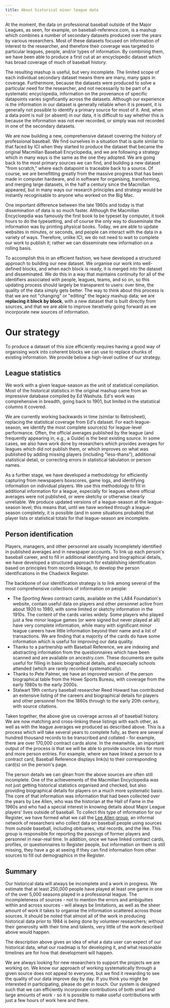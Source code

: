 ```yaml
---
title: About historical minor league data
---
```


At the moment, the data on professional baseball outside of the Major Leagues, as seen,
for example, on baseball-reference.com, is a mashup which combines a  number of secondary
datasets produced over the years by various researchers.
Most of these datasets focused on information of interest to the researcher,
and therefore their coverage was targeted to particular leagues, people, and/or types of
information.
By combining them, we have been able to produce a first cut at an encyclopedic
dataset which has broad coverage of much of baseball history.

The resulting mashup is useful, but very incomplete.  The limited scope of each
individual secondary dataset means there are many, many gaps in coverage.
Furthermore, because the datasets were produced to solve a particular need for
the researcher, and not necessarily to be part of a systematic encyclopedia,
information on the provenance of specific datapoints varies significantly across
the datasets.  Although our experience is the information in our dataset is
generally reliable when it is present, it is generally not possible to identify
a primary source for most of it.  And, when a data point is null (or absent)
in our data, it is difficult to say whether this is because the information
was not ever recorded, or simply was not recorded in one of the secondary
datasets.

We are now building a new, comprehensive dataset covering the history of
professional baseball.
We find ourselves in a situation that is quite similar to that faced by ICI
when they started to produce the dataset that became the original Macmillan
Baseball Encyclopedia, and we are following a strategy which in many ways is
the same as the one they adopted.
We are going back to the most primary sources we can find, and building a
new dataset "from scratch," where each datapoint is traceable back to
a source.
Of course, we are benefitting greatly from the massive progress that has been
made in computer hardware, and in software for organising, transforming, and
merging large datasets, in the half a century since the Macmillan
appeared, but in many ways our research principles and strategy would
be instantly recognisable to anyone who worked on the Big Mac.

One important difference between the late 1960s and today is that dissemination
of data is so much faster.
Although the Macmillan Encycloepdia was famously the first book to be typeset
by computer, it took hours to do the typesetting, and of course the only way
to disseminate the information was by printing physical books.
Today, we are able to update websites in minutes, or seconds, and people
can interact with the data in a variety of ways.
Therefore, unlike ICI, we do not need to wait to complete our work to publish
it; rather we can disseminate new information on a rolling basis.

To accomplish this in an efficient fashion, we have developed a structured
approach to building our new dataset.  We organise our work into well-defined
blocks, and when each block is ready, it is merged into the dataset and
disseminated.  We do this in a way that maintains continuity for all of
the identifiers associated with people, leagues, teams, and so on, so
this updating process should largely be transparent to users: over time, the
quality of the data simply gets better.  The way to think about this
process is that we are not "changing" or "editing" the legacy mashup
data; we are **replacing it block by block**, with a new dataset that is
built directly from sources, and that we are able to improve iteratively
going forward as we incorporate new sources of information.


# Our strategy

To produce a dataset of this size efficiently requires having a good way
of organising work into coherent blocks we can use to replace chunks of
existing information.  We provide below a high-level outline of our strategy.


## League statistics

We work with a given league-season as the unit of statistical compilation.
Most of the historical statistics in the original mashup came from an impressive
database compiled by Ed Washuta.  Ed's work was comprehensive in breadth, going
back to 1901, but limited in the statistical columns it covered.

We are currently working backwards in time (similar to Retrosheet), replacing
the statistical coverage from Ed's dataset.  For each league-season, we identify
the most complete source(s) for league-level performance.  Often, the official
averages published by the league (and frequently appearing in, e.g., a Guide)
is the best existing source.  In some cases, we also have work done by researchers
which provides averages for leagues which did not publish them, or which improves
on what was published by adding missing players (including "less-thans"),
additional statistical detail, or correcting errors in statistical tabulation or
person names.

As a further stage, we have developed a methodology for efficiently capturing
from newspapers boxscores, game logs, and identifying information on individual players.
We use this methodology to fill in additional information for a league,
especially for leagues where official averages were not published, or were sketchy
or otherwise clearly unreliable.
We produce updated versions of a league-season at the league-season level; this
means that, until we have worked through a league-season completely, it is possible
(and in some situations probable) that player lists or statistical totals
for that league-season are incomplete.


## Person identification

Players, managers, and other personnel are usually incompletely identified in
published averages and in newspaper accounts.
To link up each person's baseball career, and to fill in additional identifying
and biographical details, we have developed a structured approach for establishing
identification based on principles from records linkage, to develop the
person identifications in the Chadwick Register.

The backbone of our identification strategy is to link among several of the most
comprehensive collections of information on people:

* The _Sporting News_ contract cards, available on the LA84 Foundation's website,
  contain useful data on players and other personnel active from about 1920 to 1980,
  with some limited or sketchy information in the 1910s.
  The content of the cards varies widely.  Some players who played just a few minor
  league games (or were signed but never played at all) have very complete information,
  while many with significant minor league careers have little information beyond
  their name and a list of transactions.  We are finding that a majority of the cards
  do have some information which is useful for improving our data quality.
* Thanks to a partnership with Baseball Reference, we are indexing and abstracting
  information from the questionnaires which have been scanned and are available on
  ancestry.com.  These documents are quite useful for filling in basic biographical
  details, and especially schools attended (which are rarely recorded systematically).
* Thanks to Pete Palmer, we have an improved version of the person biographical table
  from the Howe Sports Bureau, with coverage from the early 1980s to the early 2000s.
* Stalwart 19th century baseball researcher Reed Howard has contributed an extensive
  listing of the careers and biographical details for players and other personnel
  from the 1860s through to the early 20th century, with source citations.
  
Taken together, the above give us coverage across all of baseball history.  We are
now matching and cross-linking these listings with each other, as well as with the
league averages we produced as described above.  This is a process which will take
several years to complete fully, as there are several hundred thousand records to
be transcribed and collated - for example, there are over 170,000 contract cards alone.
In the meanwhile, an important output of the process is that we will be able to
provide source links for more and more person entries.  For example,
where we have linked a person to a contract card, Baseball Reference displays 
link(s) to their corresponding card(s) on the person's page.

The person details we can glean from the above sources are often still incomplete.
One of the achievements of the Macmillan Encyclopedia was not just getting historical
statistics organised and checked, but also providing biographical details for players
on a much more systematic basis.
The core of that information was information that had been collected over the years
by Lee Allen, who was the historian at the Hall of Fame in the 1960s and who had a
special interest in knowing details about Major League players' lives outside of baseball.
To collect this type of information for our Register, we have formed what we call the
[Lee Allen group](/doc/leeallen), an informal network of researchers who collect
data on baseball people using sources from outside baseball, including obituaries, vital
records, and the like.  This group is responsible for reporting the passings of former
players and personnel in near-real time.  In addition, once we have linked contract cards,
profiles, or questionnaires to Register people, but information on them is still missing,
they have a go at seeing if they can find information from other sources to fill out
demographics in the Register.


## Summary

Our historical data will always be incomplete and a work in progress.  We estimate that
at least 250,000 people have played at least one game in one of the over 5,000 seasons
played in a professional league.  The incompleteness of sources - not to mention the
errors and ambiguities within and across sources - will always be limitations, as well as
the sheer amount of work it takes to organise the information scattered across those
sources.  It should be noted that almost all of the work in producing historical data
prior to 1984 is being done by volunteer researchers; without their generosity with
their time and talents, very little of the work described above would happen.

The description above gives an idea of what a data user can expect of our historical
data, what our roadmap is for developing it, and what reasonable timelines are for
how that development will happen.

We are always looking for new researchers to support the projects we are working on.
We know our approach of working systematically through a given source does not appeal
to everyone, but we find it rewarding to see the quality of our data improve day
by day.  If you think you might be interested in participating, please do get in touch.
Our system is designed such that we can efficiently incorporate contributions of both
small and large amounts of work - so it is possible to make useful contributions with
just a few hours of work here and there.

